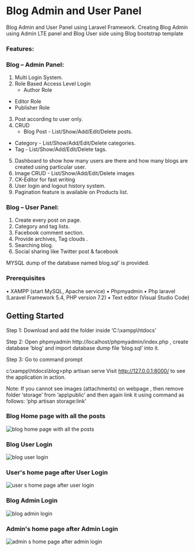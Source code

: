 # Blog Admin and User Panel 
Blog Admin and User Panel using Laravel Framework. Creating Blog Admin using Admin LTE panel and Blog User side using Blog bootstrap template

### Features:
### Blog – Admin Panel:
1.	Multi Login System.
2.  Role Based Access Level Login 
	- Author Role
  - Editor Role
  - Publisher Role
3.  Post according to user only.
4.  CRUD 
	- Blog Post - List/Show/Add/Edit/Delete posts.
  - Category - List/Show/Add/Edit/Delete categories.
  - Tag  - List/Show/Add/Edit/Delete tags.
5.	Dashboard to show how many users are there and how many blogs are created using particular user.
6.	Image CRUD - List/Show/Add/Edit/Delete images
7.	CK-Editor for fast writing
8.  User login and logout history system.
9.	Pagination feature is available on Products list.

### Blog – User Panel:
1.	Create every post on page.
2.  Category and tag lists. 
3.  Facebook comment section.
4.  Provide archives, Tag clouds .
5.	Searching blog.
6.	Social sharing like Twitter post & facebook

MYSQL dump of the database named blog.sql’ is provided.  

### Prerequisites

•	XAMPP (start MySQL, Apache service)
•	Phpmyadmin 
•	Php laravel (Laravel Framework 5.4, PHP version 7.2)
•	Text editor (Visual Studio Code)

## Getting Started

Step 1: Download and add the folder inside ‘C:\xampp\htdocs’

Step 2: Open phpmyadmin http://localhost/phpmyadmin/index.php , create database ‘blog’ and import database dump file ‘blog.sql’ into it.

Step 3: Go to command prompt

c:\xampp\htdocs\blog>php artisan serve 
Visit http://127.0.0.1:8000/ to see the application in action.

Note: If you cannot see images (attachments) on webpage , then remove folder ‘storage’ from ‘app\public’ and then again link it using command as follows: ‘php artisan storage:link’

### Blog Home page with all the posts
![blog home page with all the posts](https://user-images.githubusercontent.com/14937374/38236493-96c3871a-3724-11e8-8473-fcdd21e537b7.png)




### Blog User Login
![blog user login](https://user-images.githubusercontent.com/14937374/38236506-a6704108-3724-11e8-9f25-7f8e162e45f7.png)





### User's home page after User Login
![user s home page after user login](https://user-images.githubusercontent.com/14937374/38236516-b256b9de-3724-11e8-972f-89304ed522d0.png)






### Blog Admin Login
![blog admin login](https://user-images.githubusercontent.com/14937374/38236522-bc86f4b4-3724-11e8-82c4-20e6fc082c40.png)







### Admin's home page after Admin Login
![admin s home page after admin login](https://mega.nz/file/Wx0VAITJ#kPc8UxF5yINkho_jczMdqMT8DO9ut9PGn5rbEjfpTHk)






